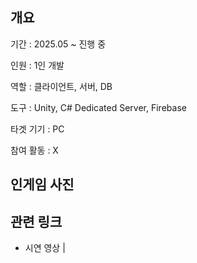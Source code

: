 ## 개요
기간 : 2025.05 ~ 진행 중

인원 : 1인 개발

역할 : 클라이언트, 서버, DB

도구 : Unity, C# Dedicated Server, Firebase

타겟 기기 : PC

참여 활동 : X

## 인게임 사진

## 관련 링크
- 시연 영상 | 
